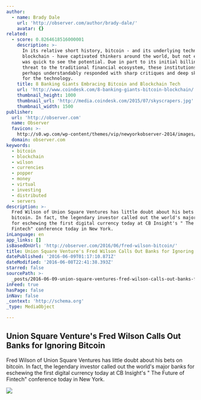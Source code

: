 ```yaml
---
author:
  - name: Brady Dale
    url: 'http://observer.com/author/brady-dale/'
    avatar: {}
related:
  - score: 0.8264618516000001
    description: >-
      In its relative short history, bitcoin - and its underlying technology the
      blockchain - have captivated thinkers around the world, but not everyone
      was quick to see the potential. Due in part to its initial billing as a
      threat to the traditional financial ecosystem, these institutions have
      perhaps understandably responded with sharp critiques and deep skepticism
      for the technology.
    title: 8 Banking Giants Embracing Bitcoin and Blockchain Tech
    url: 'http://www.coindesk.com/8-banking-giants-bitcoin-blockchain/'
    thumbnail_height: 1000
    thumbnail_url: 'http://media.coindesk.com/2015/07/skyscrapers.jpg'
    thumbnail_width: 1500
publisher:
  url: 'http://observer.com'
  name: Observer
  favicon: >-
    http://s0.wp.com/wp-content/themes/vip/newyorkobserver-2014/images/favicons/favicon-16x16.png
  domain: observer.com
keywords:
  - bitcoin
  - blockchain
  - wilson
  - currencies
  - popper
  - money
  - virtual
  - investing
  - distributed
  - servers
description: >-
  Fred Wilson of Union Square Ventures has little doubt about his bets on
  bitcoin. In fact, the legendary investor called out the world's major banks
  for eschewing the first digital currency today at CB Insight's " The Future of
  Fintech" conference today in New York.
inLanguage: en
app_links: []
isBasedOnUrl: 'http://observer.com/2016/06/fred-wilson-bitcoin/'
title: Union Square Venture's Fred Wilson Calls Out Banks for Ignoring Bitcoin
datePublished: '2016-06-09T01:17:10.871Z'
dateModified: '2016-06-08T22:41:38.393Z'
starred: false
sourcePath: >-
  _posts/2016-06-09-union-square-ventures-fred-wilson-calls-out-banks-for-ignor.md
inFeed: true
hasPage: false
inNav: false
_context: 'http://schema.org'
_type: MediaObject

---
```

<article style=""><h1>Union Square Venture's Fred Wilson Calls Out Banks for Ignoring Bitcoin</h1><p>Fred Wilson of Union Square Ventures has little doubt about his bets on bitcoin. In fact, the legendary investor called out the world's major banks for eschewing the first digital currency today at CB Insight's " The Future of Fintech" conference today in New York.</p><img src="https://i1.wp.com/nyoobserver.files.wordpress.com/2013/03/wilson1.jpg?fit=440%2C330&amp;quality=80&amp;strip&amp;ssl=1" /></article>